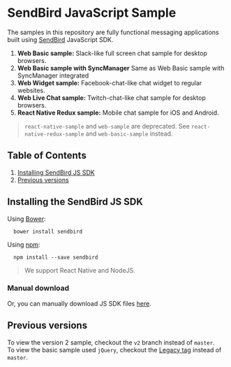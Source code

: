 # SendBird JavaScript Sample

The samples in this repository are fully functional messaging applications built using [SendBird](https://sendbird.com) JavaScript SDK.
  1. **Web Basic sample:** Slack-like full screen chat sample for desktop browsers.
  2. **Web Basic sample with SyncManager** Same as Web Basic sample with SyncManager integrated
  3. **Web Widget sample:** Facebook-chat-like chat widget to regular websites.  
  4. **Web Live Chat sample:** Twitch-chat-like chat sample for desktop browsers.  
  5. **React Native Redux sample:** Mobile chat sample for iOS and Android.

> `react-native-sample` and `web-sample` are deprecated. See `react-native-redux-sample` and `web-basic-sample` instead.


## Table of Contents

  1. [Installing SendBird JS SDK](#installing-the-sendbird-js-sdk)
  2. [Previous versions](#previous-versions)
  
  
## Installing the SendBird JS SDK
  
Using [Bower](http://bower.io):

      bower install sendbird


Using [npm](https://www.npmjs.com/package/sendbird):

      npm install --save sendbird

> We support React Native and NodeJS.


### Manual download
  
Or, you can manually download JS SDK files [here](https://github.com/sendbird/SendBird-SDK-JavaScript).


## Previous versions

To view the version 2 sample, checkout the `v2` branch instead of `master`.  
To view the basic sample used `jQuery`, checkout the [Legacy tag](https://github.com/sendbird/SendBird-JavaScript/tree/Legacy(WebBasic)) instead of `master`.    